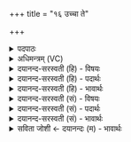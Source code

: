 +++
title = "१६ उच्चा ते"

+++
<details><summary>पदपाठः</summary>

उ॒च्चा। ते॒। जा॒तम्। अन्ध॑सः। दि॒वि। सत्। भूमि॑। आ। द॒दे॒। उ॒ग्रम्। शर्म॑। महि॑। श्रवः॑। १६।
</details>

<details><summary>अधिमन्त्रम् (VC)</summary>

- अग्निर्देवता
- महीयव ऋषिः
- निचृद्गायत्री
- षड्जः
</details>

<details><summary>दयानन्द-सरस्वती (हि) - विषयः</summary>

फिर उसी विषय को अगले मन्त्र में कहा है ॥
</details>

<details><summary>दयानन्द-सरस्वती (हि) - पदार्थः</summary>

पदार्थान्वयभाषाः -  हे विद्वन् ! मैं (ते) आप के जिस (उच्चा) ऊँचे (अन्धसः) अन्न से (जातम्) प्रसिद्ध हुए (दिवि) प्रकाश में (सत्) वर्त्तमान (उग्रम्) उत्तम (महि) बड़े (श्रवः) प्रशंसा के योग्य (शर्म) घर को (आ, ददे) अच्छे प्रकार ग्रहण करता हूँ, वह (भूमि) पृथिवी के तुल्य दृढ़ हो ॥१६ ॥
</details>

<details><summary>दयानन्द-सरस्वती (हि) - भावार्थः</summary>

भावार्थभाषाः -  इस मन्त्र में वाचकलुप्तोपमालङ्कार है। विद्वान् मनुष्यों को चाहिये कि सूर्य का प्रकाश और वायु जिस में पहुँचा करे, ऐसे अन्नादि से युक्त बड़े ऊँचे घरों को बना के उन में बसने से सुख भोगें ॥१६ ॥
</details>

<details><summary>दयानन्द-सरस्वती (सं) - विषयः</summary>

पुनस्तमेव विषयमाह ॥
</details>

<details><summary>दयानन्द-सरस्वती (सं) - पदार्थः</summary>

पदार्थान्वयभाषाः -  हे विद्वन्नहं ते यदुच्चाऽन्धसो जातं दिवि सदुग्रं महि श्रवः शर्माददे तद्भूमीव भवतु ॥१६ ॥
</details>

<details><summary>दयानन्द-सरस्वती (सं) - भावार्थः</summary>

भावार्थभाषाः -  अत्र वाचकलुप्तोपमालङ्कारः। विद्वद्भिर्मनुष्यैः सूर्यकिरणवायुमन्त्यन्नादियुक्तानि महान्त्युच्चानि गृहाणि रचयित्वा तत्र निवासेन सुखं भोक्तव्यम् ॥१६।
</details>

<details><summary>सविता जोशी ← दयानन्दः (म) - भावार्थः</summary>

भावार्थभाषाः -  या मंत्रात वाचकलुप्तोपमालंकार आहे. विद्वान माणसांनी अशी उंच घरे बांधावीत की, ज्यात सूर्याचा प्रकाश व हवा खेळावी, तसेच अन्नाचा साठाही असावा. अशा घरात निवास केल्यास सुख प्राप्त होते.
</details>